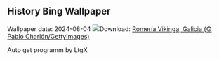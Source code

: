 ## History Bing Wallpaper
Wallpaper date: 2024-08-04
![](https://www.bing.com/th?id=OHR.RomeriaVikinga_ES-ES4247544127_UHD.jpg&w=1000)Download: [Romería Vikinga, Galicia (© Pablo Charlón/GettyImages)](https://www.bing.com/th?id=OHR.RomeriaVikinga_ES-ES4247544127_UHD.jpg)

Auto get programm by LtgX

